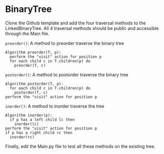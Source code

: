 # BinaryTree

Clone the Github template and add the four traversal methods to the LinkedBinaryTree.
All 4 traversal methods should be public and accessible through the Main file.

```preorder()```: A method to preorder traverse the binary tree

```
Algorithm preorder(T, p):
  perform the "visit" action for position p
  for each child c in T.children(p) do
    preorder(T, c)
```


```postorder()```: A method to postorder traverse the binary tree
```
Algorithm postorder(T, p):
  for each child c in T.children(p) do
    postorder(T, c)
perform the "visit" action for position p
```

```inorder()```: A method to inorder traverse the tree

```
Algorithm inorder(p):
  if p has a left child lc then
    inorder(lc)
perform the "visit" action for position p
if p has a right child rc then
  inorder(rc)
```

Finally, edit the Main.py file to test all these methods on the existing tree.

